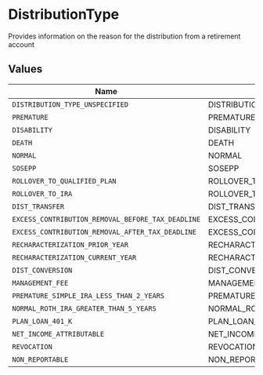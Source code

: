 # DistributionType

Provides information on the reason for the distribution from a retirement account


## Values

| Name                                              | Value                                             |
| ------------------------------------------------- | ------------------------------------------------- |
| `DISTRIBUTION_TYPE_UNSPECIFIED`                   | DISTRIBUTION_TYPE_UNSPECIFIED                     |
| `PREMATURE`                                       | PREMATURE                                         |
| `DISABILITY`                                      | DISABILITY                                        |
| `DEATH`                                           | DEATH                                             |
| `NORMAL`                                          | NORMAL                                            |
| `SOSEPP`                                          | SOSEPP                                            |
| `ROLLOVER_TO_QUALIFIED_PLAN`                      | ROLLOVER_TO_QUALIFIED_PLAN                        |
| `ROLLOVER_TO_IRA`                                 | ROLLOVER_TO_IRA                                   |
| `DIST_TRANSFER`                                   | DIST_TRANSFER                                     |
| `EXCESS_CONTRIBUTION_REMOVAL_BEFORE_TAX_DEADLINE` | EXCESS_CONTRIBUTION_REMOVAL_BEFORE_TAX_DEADLINE   |
| `EXCESS_CONTRIBUTION_REMOVAL_AFTER_TAX_DEADLINE`  | EXCESS_CONTRIBUTION_REMOVAL_AFTER_TAX_DEADLINE    |
| `RECHARACTERIZATION_PRIOR_YEAR`                   | RECHARACTERIZATION_PRIOR_YEAR                     |
| `RECHARACTERIZATION_CURRENT_YEAR`                 | RECHARACTERIZATION_CURRENT_YEAR                   |
| `DIST_CONVERSION`                                 | DIST_CONVERSION                                   |
| `MANAGEMENT_FEE`                                  | MANAGEMENT_FEE                                    |
| `PREMATURE_SIMPLE_IRA_LESS_THAN_2_YEARS`          | PREMATURE_SIMPLE_IRA_LESS_THAN_2_YEARS            |
| `NORMAL_ROTH_IRA_GREATER_THAN_5_YEARS`            | NORMAL_ROTH_IRA_GREATER_THAN_5_YEARS              |
| `PLAN_LOAN_401_K`                                 | PLAN_LOAN_401K                                    |
| `NET_INCOME_ATTRIBUTABLE`                         | NET_INCOME_ATTRIBUTABLE                           |
| `REVOCATION`                                      | REVOCATION                                        |
| `NON_REPORTABLE`                                  | NON_REPORTABLE                                    |